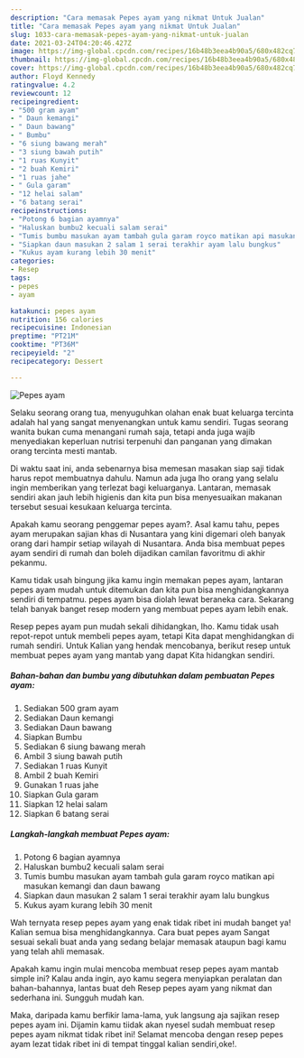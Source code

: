 ```yaml
---
description: "Cara memasak Pepes ayam yang nikmat Untuk Jualan"
title: "Cara memasak Pepes ayam yang nikmat Untuk Jualan"
slug: 1033-cara-memasak-pepes-ayam-yang-nikmat-untuk-jualan
date: 2021-03-24T04:20:46.427Z
image: https://img-global.cpcdn.com/recipes/16b48b3eea4b90a5/680x482cq70/pepes-ayam-foto-resep-utama.jpg
thumbnail: https://img-global.cpcdn.com/recipes/16b48b3eea4b90a5/680x482cq70/pepes-ayam-foto-resep-utama.jpg
cover: https://img-global.cpcdn.com/recipes/16b48b3eea4b90a5/680x482cq70/pepes-ayam-foto-resep-utama.jpg
author: Floyd Kennedy
ratingvalue: 4.2
reviewcount: 12
recipeingredient:
- "500 gram ayam"
- " Daun kemangi"
- " Daun bawang"
- " Bumbu"
- "6 siung bawang merah"
- "3 siung bawah putih"
- "1 ruas Kunyit"
- "2 buah Kemiri"
- "1 ruas jahe"
- " Gula garam"
- "12 helai salam"
- "6 batang serai"
recipeinstructions:
- "Potong 6 bagian ayamnya"
- "Haluskan bumbu2 kecuali salam serai"
- "Tumis bumbu masukan ayam tambah gula garam royco matikan api masukan kemangi dan daun bawang"
- "Siapkan daun masukan 2 salam 1 serai terakhir ayam lalu bungkus"
- "Kukus ayam kurang lebih 30 menit"
categories:
- Resep
tags:
- pepes
- ayam

katakunci: pepes ayam 
nutrition: 156 calories
recipecuisine: Indonesian
preptime: "PT21M"
cooktime: "PT36M"
recipeyield: "2"
recipecategory: Dessert

---
```



![Pepes ayam](https://img-global.cpcdn.com/recipes/16b48b3eea4b90a5/680x482cq70/pepes-ayam-foto-resep-utama.jpg)

Selaku seorang orang tua, menyuguhkan olahan enak buat keluarga tercinta adalah hal yang sangat menyenangkan untuk kamu sendiri. Tugas seorang  wanita bukan cuma menangani rumah saja, tetapi anda juga wajib menyediakan keperluan nutrisi terpenuhi dan panganan yang dimakan orang tercinta mesti mantab.

Di waktu  saat ini, anda sebenarnya bisa memesan masakan siap saji tidak harus repot membuatnya dahulu. Namun ada juga lho orang yang selalu ingin memberikan yang terlezat bagi keluarganya. Lantaran, memasak sendiri akan jauh lebih higienis dan kita pun bisa menyesuaikan makanan tersebut sesuai kesukaan keluarga tercinta. 



Apakah kamu seorang penggemar pepes ayam?. Asal kamu tahu, pepes ayam merupakan sajian khas di Nusantara yang kini digemari oleh banyak orang dari hampir setiap wilayah di Nusantara. Anda bisa membuat pepes ayam sendiri di rumah dan boleh dijadikan camilan favoritmu di akhir pekanmu.

Kamu tidak usah bingung jika kamu ingin memakan pepes ayam, lantaran pepes ayam mudah untuk ditemukan dan kita pun bisa menghidangkannya sendiri di tempatmu. pepes ayam bisa diolah lewat beraneka cara. Sekarang telah banyak banget resep modern yang membuat pepes ayam lebih enak.

Resep pepes ayam pun mudah sekali dihidangkan, lho. Kamu tidak usah repot-repot untuk membeli pepes ayam, tetapi Kita dapat menghidangkan di rumah sendiri. Untuk Kalian yang hendak mencobanya, berikut resep untuk membuat pepes ayam yang mantab yang dapat Kita hidangkan sendiri.

<!--inarticleads1-->

##### Bahan-bahan dan bumbu yang dibutuhkan dalam pembuatan Pepes ayam:

1. Sediakan 500 gram ayam
1. Sediakan  Daun kemangi
1. Sediakan  Daun bawang
1. Siapkan  Bumbu
1. Sediakan 6 siung bawang merah
1. Ambil 3 siung bawah putih
1. Sediakan 1 ruas Kunyit
1. Ambil 2 buah Kemiri
1. Gunakan 1 ruas jahe
1. Siapkan  Gula garam
1. Siapkan 12 helai salam
1. Siapkan 6 batang serai




<!--inarticleads2-->

##### Langkah-langkah membuat Pepes ayam:

1. Potong 6 bagian ayamnya
1. Haluskan bumbu2 kecuali salam serai
1. Tumis bumbu masukan ayam tambah gula garam royco matikan api masukan kemangi dan daun bawang
1. Siapkan daun masukan 2 salam 1 serai terakhir ayam lalu bungkus
1. Kukus ayam kurang lebih 30 menit




Wah ternyata resep pepes ayam yang enak tidak ribet ini mudah banget ya! Kalian semua bisa menghidangkannya. Cara buat pepes ayam Sangat sesuai sekali buat anda yang sedang belajar memasak ataupun bagi kamu yang telah ahli memasak.

Apakah kamu ingin mulai mencoba membuat resep pepes ayam mantab simple ini? Kalau anda ingin, ayo kamu segera menyiapkan peralatan dan bahan-bahannya, lantas buat deh Resep pepes ayam yang nikmat dan sederhana ini. Sungguh mudah kan. 

Maka, daripada kamu berfikir lama-lama, yuk langsung aja sajikan resep pepes ayam ini. Dijamin kamu tiidak akan nyesel sudah membuat resep pepes ayam nikmat tidak ribet ini! Selamat mencoba dengan resep pepes ayam lezat tidak ribet ini di tempat tinggal kalian sendiri,oke!.

